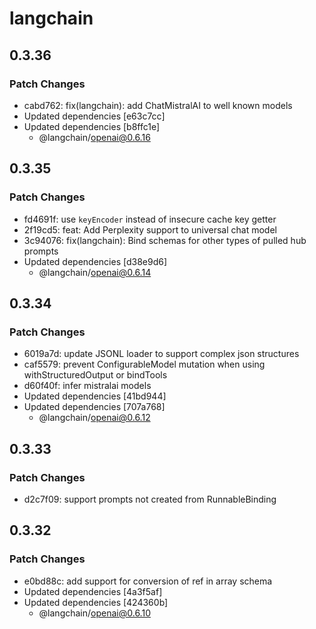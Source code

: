 # langchain

## 0.3.36

### Patch Changes

- cabd762: fix(langchain): add ChatMistralAI to well known models
- Updated dependencies [e63c7cc]
- Updated dependencies [b8ffc1e]
  - @langchain/openai@0.6.16

## 0.3.35

### Patch Changes

- fd4691f: use `keyEncoder` instead of insecure cache key getter
- 2f19cd5: feat: Add Perplexity support to universal chat model
- 3c94076: fix(langchain): Bind schemas for other types of pulled hub prompts
- Updated dependencies [d38e9d6]
  - @langchain/openai@0.6.14

## 0.3.34

### Patch Changes

- 6019a7d: update JSONL loader to support complex json structures
- caf5579: prevent ConfigurableModel mutation when using withStructuredOutput or bindTools
- d60f40f: infer mistralai models
- Updated dependencies [41bd944]
- Updated dependencies [707a768]
  - @langchain/openai@0.6.12

## 0.3.33

### Patch Changes

- d2c7f09: support prompts not created from RunnableBinding

## 0.3.32

### Patch Changes

- e0bd88c: add support for conversion of ref in array schema
- Updated dependencies [4a3f5af]
- Updated dependencies [424360b]
  - @langchain/openai@0.6.10
